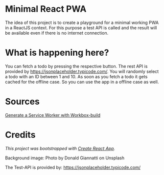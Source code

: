 # Minimal React PWA

The idea of this project is to create a playground for a minimal working PWA in a ReactJS context. For this purpose a test API is called and the result will be available even if there is no internet connection.

# What is happening here?

You can fetch a todo by pressing the respective button. The rest API is provided by https://jsonplaceholder.typicode.com/. You will randomly select a todo with an ID between 1 and 10. As soon as you fetch a todo it gets cached for the offline case. So you can use the app in a offline case as well.

# Sources

[Generate a Service Worker with Workbox-build](https://developers.google.com/web/tools/workbox/guides/generate-service-worker/workbox-build)

# Credits

_This project was bootstrapped with [Create React App](https://github.com/facebook/create-react-app)._

Background image: Photo by Donald Giannatti on Unsplash

The Test-API is provided by: https://jsonplaceholder.typicode.com/
